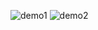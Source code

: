 ![demo1](https://github.com/user-attachments/assets/8cf77d58-de2a-4364-bf63-4dd0d5918d54)
![demo2](https://github.com/user-attachments/assets/adbbaf93-e0cb-461c-a7bd-a384255438c5)



